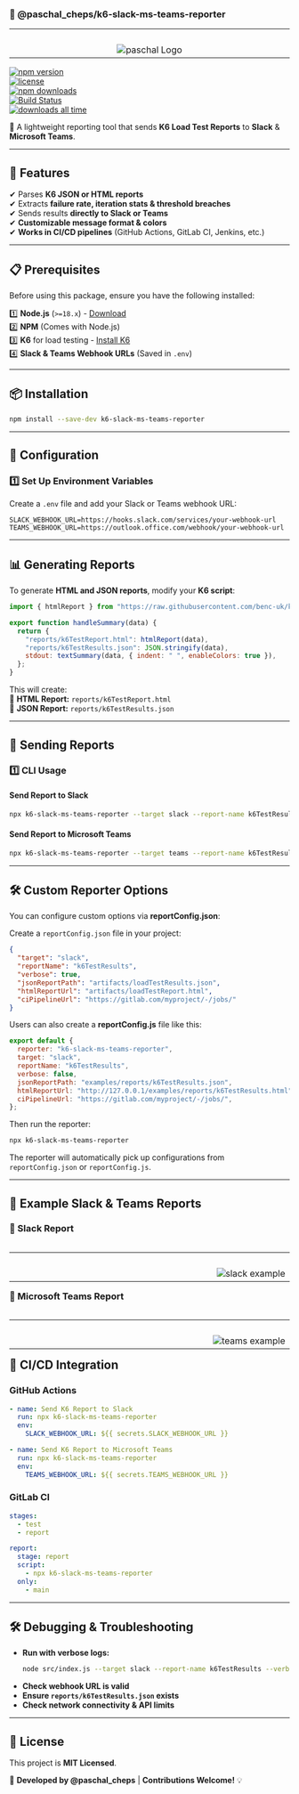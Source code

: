 ### **📖 @paschal_cheps/k6-slack-ms-teams-reporter**

<table align="center"><tr><td align="center" width="9999">
 <img src="https://github.com/qaPaschalE/cypress-plugins/blob/main/assets/paschal%20logo%20(2).png?raw=true" alt="paschal Logo" style="margin-top:25px;" align="center"/>
</td></tr></table>

[![npm version](https://img.shields.io/npm/v/@paschal_cheps/k6-slack-ms-teams-reporter)](https://www.npmjs.com/package/@paschal_cheps/k6-slack-ms-teams-reporter)  
[![license](https://img.shields.io/npm/l/@paschal_cheps/k6-slack-ms-teams-reporter)](https://github.com/qaPaschalE/@paschal_cheps/k6-slack-ms-teams-reporter/blob/main/LICENSE)  
[![npm downloads](https://img.shields.io/npm/dt/@paschal_cheps/k6-slack-ms-teams-reporter)](https://www.npmjs.com/package/@paschal_cheps/k6-slack-ms-teams-reporter)  
[![Build Status](https://github.com/qaPaschalE/actions/workflows/build.yml/badge.svg)](https://github.com/qaPaschalE/actions/workflows/build.yml)  
[![downloads all time](https://img.shields.io/npm/dt/@paschal_cheps/k6-slack-ms-teams-reporter.svg?style=flat&color=black&label=lifetime%20downloads)](https://www.npmjs.com/package/@paschal_cheps/k6-slack-ms-teams-reporter)

🚀 A lightweight reporting tool that sends **K6 Load Test Reports** to **Slack** & **Microsoft Teams**.

---

## **📌 Features**

✔ Parses **K6 JSON or HTML reports**  
✔ Extracts **failure rate, iteration stats & threshold breaches**  
✔ Sends results **directly to Slack or Teams**  
✔ **Customizable message format & colors**  
✔ **Works in CI/CD pipelines** (GitHub Actions, GitLab CI, Jenkins, etc.)

---

## **📋 Prerequisites**

Before using this package, ensure you have the following installed:

1️⃣ **Node.js** (`>=18.x`) - [Download](https://nodejs.org/)  
2️⃣ **NPM** (Comes with Node.js)  
3️⃣ **K6** for load testing - [Install K6](https://k6.io/docs/getting-started/installation/)  
4️⃣ **Slack & Teams Webhook URLs** (Saved in `.env`)

---

## **📦 Installation**

```sh
npm install --save-dev k6-slack-ms-teams-reporter
```

---

## **🔧 Configuration**

### **1️⃣ Set Up Environment Variables**

Create a `.env` file and add your Slack or Teams webhook URL:

```
SLACK_WEBHOOK_URL=https://hooks.slack.com/services/your-webhook-url
TEAMS_WEBHOOK_URL=https://outlook.office.com/webhook/your-webhook-url
```

---

## **📊 Generating Reports**

To generate **HTML and JSON reports**, modify your **K6 script**:

```js
import { htmlReport } from "https://raw.githubusercontent.com/benc-uk/k6-reporter/main/dist/bundle.js";

export function handleSummary(data) {
  return {
    "reports/k6TestReport.html": htmlReport(data),
    "reports/k6TestResults.json": JSON.stringify(data),
    stdout: textSummary(data, { indent: " ", enableColors: true }),
  };
}
```

This will create:  
📜 **HTML Report:** `reports/k6TestReport.html`  
📜 **JSON Report:** `reports/k6TestResults.json`

---

## **🚀 Sending Reports**

### **1️⃣ CLI Usage**

#### **Send Report to Slack**

```sh
npx k6-slack-ms-teams-reporter --target slack --report-name k6TestResults
```

#### **Send Report to Microsoft Teams**

```sh
npx k6-slack-ms-teams-reporter --target teams --report-name k6TestResults
```

---

## **🛠️ Custom Reporter Options**

You can configure custom options via **reportConfig.json**:

Create a `reportConfig.json` file in your project:

```json
{
  "target": "slack",
  "reportName": "k6TestResults",
  "verbose": true,
  "jsonReportPath": "artifacts/loadTestResults.json",
  "htmlReportUrl": "artifacts/loadTestReport.html",
  "ciPipelineUrl": "https://gitlab.com/myproject/-/jobs/"
}
```

Users can also create a **reportConfig.js** file like this:

```js
export default {
  reporter: "k6-slack-ms-teams-reporter",
  target: "slack",
  reportName: "k6TestResults",
  verbose: false,
  jsonReportPath: "examples/reports/k6TestResults.json",
  htmlReportUrl: "http://127.0.0.1/examples/reports/k6TestResults.html",
  ciPipelineUrl: "https://gitlab.com/myproject/-/jobs/",
};
```

Then run the reporter:

```sh
npx k6-slack-ms-teams-reporter
```

The reporter will automatically pick up configurations from `reportConfig.json` or `reportConfig.js`.

---

## **📝 Example Slack & Teams Reports**

### **📌 Slack Report**

<table align="right"><tr><td align="right" width="9999">
 <img src="assets/slack.png" alt="slack example" style="margin-top:25px;" align="right"/>
</td></tr></table>

### **📌 Microsoft Teams Report**

<table align="right"><tr><td align="right" width="9999">
 <img src="assets/teams.jpeg" alt="teams example" style="margin-top:25px;" align="right"/>
</td></tr></table>

## **📌 CI/CD Integration**

### **GitHub Actions**

```yaml
- name: Send K6 Report to Slack
  run: npx k6-slack-ms-teams-reporter
  env:
    SLACK_WEBHOOK_URL: ${{ secrets.SLACK_WEBHOOK_URL }}

- name: Send K6 Report to Microsoft Teams
  run: npx k6-slack-ms-teams-reporter
  env:
    TEAMS_WEBHOOK_URL: ${{ secrets.TEAMS_WEBHOOK_URL }}
```

### **GitLab CI**

```yaml
stages:
  - test
  - report

report:
  stage: report
  script:
    - npx k6-slack-ms-teams-reporter
  only:
    - main
```

---

## **🛠 Debugging & Troubleshooting**

- **Run with verbose logs:**
  ```sh
  node src/index.js --target slack --report-name k6TestResults --verbose
  ```
- **Check webhook URL is valid**
- **Ensure `reports/k6TestResults.json` exists**
- **Check network connectivity & API limits**

---

## **📜 License**

This project is **MIT Licensed**.

🚀 **Developed by @paschal_cheps** | **Contributions Welcome!** 💡
